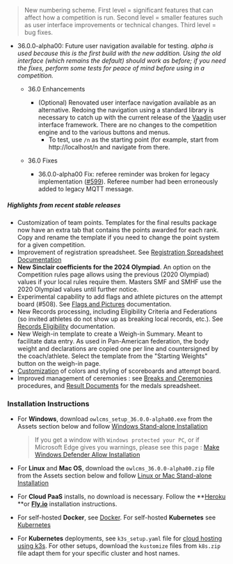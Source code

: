 > New numbering scheme.  First level = significant features that can affect how a competition is run.  Second level = smaller features such as user interface improvements or technical changes.  Third level = bug fixes.

- 36.0.0-alpha00: Future user navigation available for testing.
  *alpha is used because this is the first build with the new addition. Using the old interface (which remains the default) should work as before; if you need the fixes, perform some tests for peace of mind before using in a competition.*
  - 36.0 Enhancements
    - (Optional) Renovated user interface navigation available as an alternative. Redoing the navigation using a standard library is necessary to catch up with the current release of the [Vaadin](https://vaadin.com/components) user interface framework. There are no changes to the competition engine and to the various buttons and menus.
      - To test, use `/n` as the starting point (for example, start from http://localhost/n and navigate from there.
  
  - 36.0 Fixes
    - 36.0.0-alpha00 Fix: referee reminder was broken for legacy implementation ([#599](https://github.com/jflamy/owlcms4/issues/599)). Referee number had been erroneously added to legacy MQTT message.


##### Highlights from recent stable releases

- Customization of team points. Templates for the final results package now have an extra tab that contains the points awarded for each rank. Copy and rename the template if you need to change the point system for a given competition.
-  Improvement of registration spreadsheet.  See [Registration Spreadsheet Documentation](https://owlcms.github.io/owlcms4-prerelease/#/Registration)
- **New Sinclair coefficients for the 2024 Olympiad**.  An option on the Competition rules page allows using the previous (2020 Olympiad) values if your local rules require them.  Masters SMF and SMHF use the 2020 Olympiad values until further notice.
- Experimental capability to add flags and athlete pictures on the attempt board (#508).  See [Flags and Pictures](https://owlcms.github.io/owlcms4-prerelease/#/FlagsPicture) documentation.
- New Records processing, including Eligibility Criteria and Federations (so invited athletes do not show up as breaking local records, etc.). See [Records Eligibility](https://owlcms.github.io/owlcms4-prerelease/#/Records) documentation. 
- New Weigh-in template to create a Weigh-in Summary. Meant to facilitate data entry. As used in Pan-American federation, the body weight and declarations are copied one per line and countersigned by the coach/athlete. Select the template from the "Starting Weights" button on the weigh-in page.
- [Customization](https://owlcms.github.io/owlcms4-prerelease/#/UploadingLocalSettings) of colors and styling of scoreboards and attempt board. 
- Improved management of ceremonies : see [Breaks and Ceremonies](https://owlcms.github.io/owlcms4-prerelease/#/Breaks) procedures, and [Result Documents](https://owlcms.github.io/owlcms4-prerelease/#/Documents) for the medals spreadsheet.


### **Installation Instructions**

  - For **Windows**, download `owlcms_setup_36.0.0-alpha00.exe` from the Assets section below and follow [Windows Stand-alone Installation](https://owlcms.github.io/owlcms4-prerelease/#/LocalWindowsSetup)

    > If you get a window with `Windows protected your PC`, or if Microsoft Edge gives you warnings, please see this page : [Make Windows Defender Allow Installation](https://owlcms.github.io/owlcms4-prerelease/#/DefenderOff)

  - For **Linux** and **Mac OS**, download the `owlcms_36.0.0-alpha00.zip` file from the Assets section below and follow [Linux or Mac Stand-alone Installation](https://owlcms.github.io/owlcms4-prerelease/#/LocalLinuxMacSetup)

  - For **Cloud PaaS** installs, no download is necessary. Follow the **[Heroku](Heroku) **or **[Fly.io](Fly)** installation instructions.

  - For self-hosted **Docker**, see [Docker](https://owlcms.github.io/owlcms4-prerelease/#/LocalWindowsSetup). For self-hosted **Kubernetes** see [Kubernetes]()

  - For **Kubernetes** deployments, see `k3s_setup.yaml` file for [cloud hosting using k3s](https://owlcms.github.io/owlcms4-prerelease/#/DigitalOcean). For other setups, download the `kustomize` files from `k8s.zip` file adapt them for your specific cluster and host names. 
